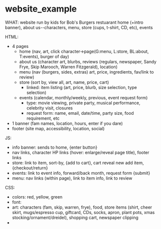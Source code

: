 # website_example

WHAT:
website run by kids for Bob's Burgers restuarant
home (+intro banner), about us--characters, menu, store (cups, t-shirt, CD, etc), events

HTML:
 - 4 pages
    - home (nav, art, click character->page(G:menu, L:store, BL:about, T:events), burger of day)
    - about us (character art, blurbs, reviews (regulars, newspaper, Sandy Frye, Skip Marooch, Warren Fitzgerald), location)
    - menu (nav (burgers, sides, extras) art, price, ingredients, fav/link to review)
    - store (sort by, view all, art, name, price, cart)
        - linked: item listing (art, price, blurb, size selection, type selection)
    - events (calendar, monthly/weekly, previous, event request form)
        - type: movie viewing, private party, musical performance, celebrity visit, closures
        - request form: name, email, date/time, party size, food requirement, etc
 - 1 banner (fam names, location, hours, enter if you dare)
 - footer (site map, accessibility, location, social)

JS:
 - info banner: sends to home, {enter button}
 - nav links, character HP links (hover: enlarge/reveal page title), footer links
 - store: link to item, sort-by, {add to cart}, cart reveal new add item, {checkout/return}
 - events: link to event info, forward/back month, request form {submit}
 - menu: nav links (within page), link to item info, link to review

CSS:
 - colors: red, yellow, green
 - font:
 - art: characters (fam, skip, warren, frye), food, store items (shirt, cheer skirt, mugs/espresso cup, giftcard, CDs, socks, apron, plant pots, xmas stocking/ornament/dreidel), shopping cart, newspaper clipping
 - 